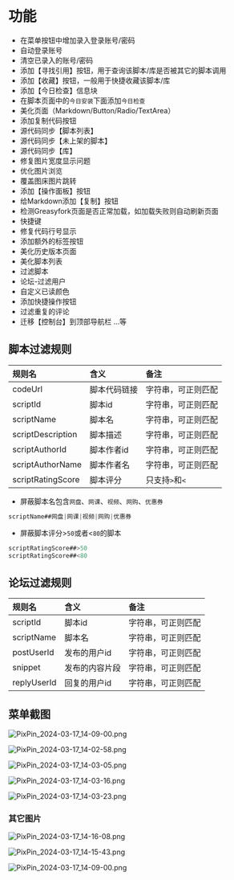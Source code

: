 # 功能

* 在菜单按钮中增加录入登录账号/密码
* 自动登录账号
* 清空已录入的账号/密码
* 添加【寻找引用】按钮，用于查询该脚本/库是否被其它的脚本调用
* 添加【收藏】按钮，一般用于快捷收藏该脚本/库
* 添加【今日检查】信息块
* 在脚本页面中的`今日安装`下面添加`今日检查`
* 美化页面（Markdown/Button/Radio/TextArea）
* 添加复制代码按钮
* 源代码同步【脚本列表】
* 源代码同步【未上架的脚本】
* 源代码同步【库】
* 修复图片宽度显示问题
* 优化图片浏览
* 覆盖图床图片跳转
* 添加【操作面板】按钮
* 给Markdown添加【复制】按钮
* 检测Greasyfork页面是否正常加载，如加载失败则自动刷新页面
* 快捷键
* 修复代码行号显示
* 添加额外的标签按钮
* 美化历史版本页面
* 美化脚本列表
* 过滤脚本
* 论坛-过滤用户
* 自定义已读颜色
* 添加快捷操作按钮
* 过滤重复的评论
* 迁移【控制台】到顶部导航栏
...等

## 脚本过滤规则

| 规则名            | 含义         | 备注               |
| :---------------- | :----------- | :----------------- |
| codeUrl           | 脚本代码链接 | 字符串，可正则匹配 |
| scriptId          | 脚本id       | 字符串，可正则匹配 |
| scriptName        | 脚本名       | 字符串，可正则匹配 |
| scriptDescription | 脚本描述     | 字符串，可正则匹配 |
| scriptAuthorId    | 脚本作者id   | 字符串，可正则匹配 |
| scriptAuthorName  | 脚本作者名   | 字符串，可正则匹配 |
| scriptRatingScore | 脚本评分     | 只支持`>`和`<`     |

* 屏蔽脚本名包含`网盘`、`网课`、`视频`、`网购`、`优惠券`

```js
scriptName##网盘|网课|视频|网购|优惠券
```

* 屏蔽脚本评分>`50`或者<`80`的脚本

```js
scriptRatingScore##>50
scriptRatingScore##<80
```

## 论坛过滤规则

| 规则名      | 含义           | 备注               |
| :---------- | :------------- | :----------------- |
| scriptId    | 脚本id         | 字符串，可正则匹配 |
| scriptName  | 脚本名         | 字符串，可正则匹配 |
| postUserId  | 发布的用户id   | 字符串，可正则匹配 |
| snippet     | 发布的内容片段 | 字符串，可正则匹配 |
| replyUserId | 回复的用户id   | 字符串，可正则匹配 |

## 菜单截图

![PixPin_2024-03-17_14-09-00.png](https://vip.helloimg.com/i/2024/03/17/65f6893890cc4.png)

![PixPin_2024-03-17_14-02-58.png](https://vip.helloimg.com/i/2024/03/17/65f68723aed08.png)

![PixPin_2024-03-17_14-03-05.png](https://vip.helloimg.com/i/2024/03/17/65f68725b4362.png)

![PixPin_2024-03-17_14-03-16.png](https://vip.helloimg.com/i/2024/03/17/65f6872714cc5.png)

![PixPin_2024-03-17_14-03-23.png](https://vip.helloimg.com/i/2024/03/17/65f6872841136.png)

### 其它图片

![PixPin_2024-03-17_14-16-08.png](https://vip.helloimg.com/i/2024/03/17/65f68a1187455.png)

![PixPin_2024-03-17_14-15-43.png](https://vip.helloimg.com/i/2024/03/17/65f68a14a3537.png)

![PixPin_2024-03-17_14-09-00.png](https://vip.helloimg.com/i/2024/03/17/65f68a163e72b.png)
